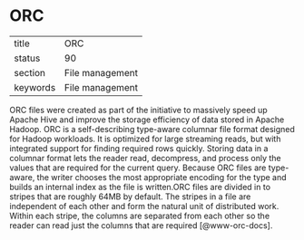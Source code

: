 # ORC


|          |                 |
| -------- | --------------- |
| title    | ORC             | 
| status   | 90              |
| section  | File management |
| keywords | File management |



ORC files were created as part of the initiative to massively speed up
Apache Hive and improve the storage efficiency of data stored in
Apache Hadoop. ORC is a self-describing type-aware columnar file
format designed for Hadoop workloads. It is optimized for large
streaming reads, but with integrated support for finding required rows
quickly. Storing data in a columnar format lets the reader read,
decompress, and process only the values that are required for the
current query. Because ORC files are type-aware, the writer chooses
the most appropriate encoding for the type and builds an internal
index as the file is written.ORC files are divided in to stripes that
are roughly 64MB by default. The stripes in a file are independent of
each other and form the natural unit of distributed work. Within each
stripe, the columns are separated from each other so the reader can
read just the columns that are required [@www-orc-docs].

     
